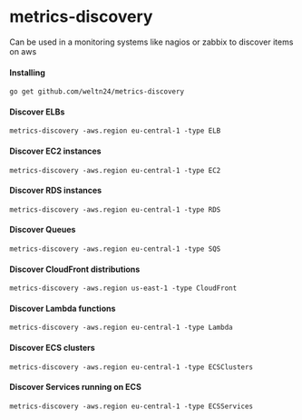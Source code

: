 # metrics-discovery
Can be used in a monitoring systems like nagios or zabbix to discover items on aws 

#### Installing
	go get github.com/weltn24/metrics-discovery

#### Discover ELBs
	
	metrics-discovery -aws.region eu-central-1 -type ELB

#### Discover EC2 instances

	metrics-discovery -aws.region eu-central-1 -type EC2

#### Discover RDS instances

	metrics-discovery -aws.region eu-central-1 -type RDS

#### Discover Queues

	metrics-discovery -aws.region eu-central-1 -type SQS

#### Discover CloudFront distributions

	metrics-discovery -aws.region us-east-1 -type CloudFront

#### Discover Lambda functions

	metrics-discovery -aws.region eu-central-1 -type Lambda

#### Discover ECS clusters

    metrics-discovery -aws.region eu-central-1 -type ECSClusters

#### Discover Services running on ECS
	
	metrics-discovery -aws.region eu-central-1 -type ECSServices
